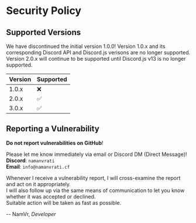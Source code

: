 # Security Policy

## Supported Versions

We have discontinued the initial version 1.0.0! Version 1.0.x and its corresponding Discord API and Discord.js verisons are no longer supported. <br>
Version 2.0.x will continue to be supported until Discord.js v13 is no longer supported. <br>

| Version | Supported          |
| ------- | ------------------ |
| 1.0.x   | :x:                |
| 2.0.x   | :white_check_mark: |
| 3.0.x   | :white_check_mark: |

## Reporting a Vulnerability

**Do not report vulnerabilities on GitHub**!

Please let me know immediately via email or Discord DM (Direct Message)! <br>
**Discord**: `namanvrati` <br>
**Email**: `info@namanvrati.cf` <br>

Whenever I receive a vulnerability report, I will cross-examine the report and act on it appropriately. <br>
I will also follow up via the same means of communication to let you know whether it was accepted or declined. <br>
Suitable action will be taken as fast as possible. <br>

-- NamVr, _Developer_
